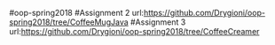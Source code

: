 #oop-spring2018
#Assignment 2 url:https://github.com/Drygioni/oop-spring2018/tree/CoffeeMugJava
#Assignment 3 url:https://github.com/Drygioni/oop-spring2018/tree/CoffeeCreamer